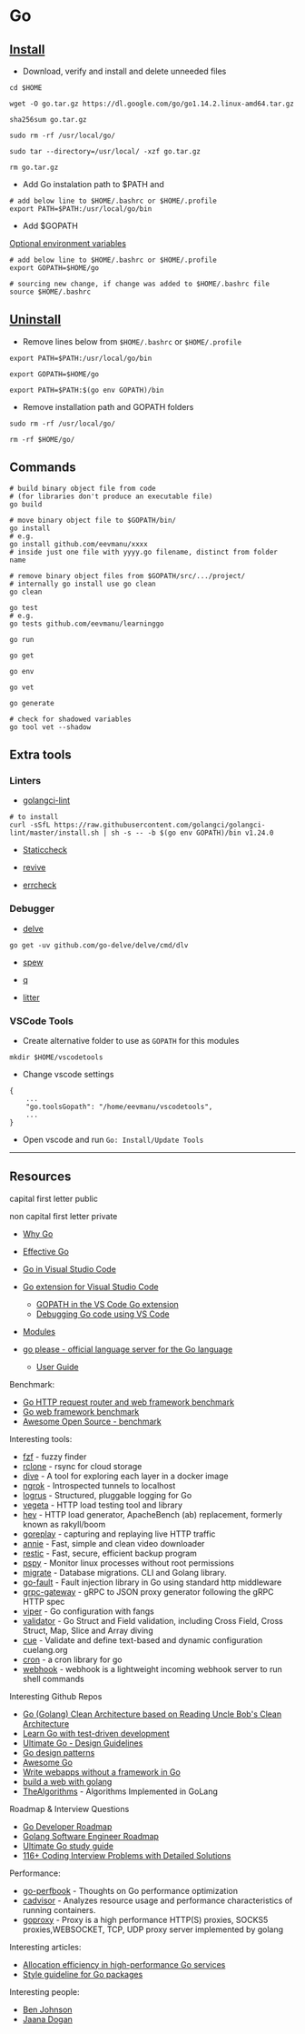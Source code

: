 # Go

## [Install](https://golang.org/doc/install#install)

- Download, verify and install and delete unneeded files

```shell
cd $HOME

wget -O go.tar.gz https://dl.google.com/go/go1.14.2.linux-amd64.tar.gz

sha256sum go.tar.gz

sudo rm -rf /usr/local/go/

sudo tar --directory=/usr/local/ -xzf go.tar.gz

rm go.tar.gz
```

- Add Go instalation path to $PATH and

```shell
# add below line to $HOME/.bashrc or $HOME/.profile
export PATH=$PATH:/usr/local/go/bin
```

- Add $GOPATH

[Optional environment variables](https://golang.org/doc/install/source#environment)

```shell
# add below line to $HOME/.bashrc or $HOME/.profile
export GOPATH=$HOME/go

# sourcing new change, if change was added to $HOME/.bashrc file
source $HOME/.bashrc
```

## [Uninstall](https://golang.org/doc/install#uninstall)

- Remove lines below from `$HOME/.bashrc` or `$HOME/.profile`

```shell
export PATH=$PATH:/usr/local/go/bin

export GOPATH=$HOME/go

export PATH=$PATH:$(go env GOPATH)/bin
```

- Remove installation path and GOPATH folders

```shell
sudo rm -rf /usr/local/go/

rm -rf $HOME/go/
```

## Commands

```shell
# build binary object file from code
# (for libraries don't produce an executable file)
go build

# move binary object file to $GOPATH/bin/
go install
# e.g.
go install github.com/eevmanu/xxxx
# inside just one file with yyyy.go filename, distinct from folder name

# remove binary object files from $GOPATH/src/.../project/
# internally go install use go clean
go clean

go test
# e.g.
go tests github.com/eevmanu/learninggo

go run

go get

go env

go vet

go generate

# check for shadowed variables
go tool vet --shadow
```

## Extra tools

### Linters

- [golangci-lint](https://github.com/golangci/golangci-lint)

```shell
# to install
curl -sSfL https://raw.githubusercontent.com/golangci/golangci-lint/master/install.sh | sh -s -- -b $(go env GOPATH)/bin v1.24.0
```

- [Staticcheck](https://github.com/dominikh/go-tools)

- [revive](https://github.com/mgechev/revive)

- [errcheck](https://github.com/kisielk/errcheck)

### Debugger

- [delve](https://github.com/go-delve/delve)

```shell
go get -uv github.com/go-delve/delve/cmd/dlv
```

- [spew](https://github.com/davecgh/go-spew)

- [q](https://github.com/y0ssar1an/q)

- [litter](https://github.com/sanity-io/litter)

### VSCode Tools

- Create alternative folder to use as `GOPATH` for this modules

```shell
mkdir $HOME/vscodetools
```

- Change vscode settings

```
{
    ...
    "go.toolsGopath": "/home/eevmanu/vscodetools",
    ...
}
```

- Open vscode and run `Go: Install/Update Tools`

------------------------------------------------------------------------------------------------

## Resources

capital first letter public

non capital first letter private

- [Why Go](https://github.com/golang/go/wiki/WhyGo)
- [Effective Go](https://golang.org/doc/effective_go.html)


- [Go in Visual Studio Code](https://code.visualstudio.com/docs/languages/go)
- [Go extension for Visual Studio Code](https://github.com/microsoft/vscode-go)
    - [GOPATH in the VS Code Go extension](https://github.com/Microsoft/vscode-go/wiki/GOPATH-in-the-VS-Code-Go-extension)
    - [Debugging Go code using VS Code](https://github.com/Microsoft/vscode-go/wiki/Debugging-Go-code-using-VS-Code)


- [Modules](https://github.com/golang/go/wiki/Modules)


- [go please - official language server for the Go language](https://github.com/golang/tools/blob/master/gopls/README.md)
    - [User Guide](https://github.com/golang/tools/blob/master/gopls/doc/user.md)

Benchmark:
- [Go HTTP request router and web framework benchmark](https://github.com/julienschmidt/go-http-routing-benchmark)
- [Go web framework benchmark](https://github.com/smallnest/go-web-framework-benchmark)
- [Awesome Open Source - benchmark](https://awesomeopensource.com/projects/benchmark)

Interesting tools:
- [fzf](https://github.com/junegunn/fzf) - fuzzy finder
- [rclone](https://github.com/rclone/rclone) - rsync for cloud storage
- [dive](https://github.com/wagoodman/dive) - A tool for exploring each layer in a docker image
- [ngrok](https://github.com/inconshreveable/ngrok) - Introspected tunnels to localhost
- [logrus](https://github.com/sirupsen/logrus) - Structured, pluggable logging for Go
- [vegeta](https://github.com/tsenart/vegeta) - HTTP load testing tool and library
- [hey](https://github.com/rakyll/hey) - HTTP load generator, ApacheBench (ab) replacement, formerly known as rakyll/boom
- [goreplay](https://github.com/buger/goreplay) - capturing and replaying live HTTP traffic
- [annie](https://github.com/iawia002/annie) - Fast, simple and clean video downloader
- [restic](https://github.com/restic/restic) - Fast, secure, efficient backup program
- [pspy](https://github.com/DominicBreuker/pspy) - Monitor linux processes without root permissions
- [migrate](https://github.com/golang-migrate/migrate) - Database migrations. CLI and Golang library.
- [go-fault](https://github.com/github/go-fault) - Fault injection library in Go using standard http middleware
- [grpc-gateway](https://github.com/grpc-ecosystem/grpc-gateway) - gRPC to JSON proxy generator following the gRPC HTTP spec
- [viper](https://github.com/spf13/viper) - Go configuration with fangs
- [validator](https://github.com/go-playground/validator) - Go Struct and Field validation, including Cross Field, Cross Struct, Map, Slice and Array diving
- [cue](https://github.com/cuelang/cue) - Validate and define text-based and dynamic configuration cuelang.org
- [cron](https://github.com/robfig/cron) - a cron library for go
- [webhook](https://github.com/adnanh/webhook) - webhook is a lightweight incoming webhook server to run shell commands

Interesting Github Repos
- [Go (Golang) Clean Architecture based on Reading Uncle Bob's Clean Architecture](https://github.com/bxcodec/go-clean-arch)
- [Learn Go with test-driven development](https://github.com/quii/learn-go-with-tests)
- [Ultimate Go - Design Guidelines](https://github.com/ardanlabs/gotraining/blob/master/topics/go/README.md#design-guidelines)
- [Go design patterns](https://github.com/tmrts/go-patterns)
- [Awesome Go](https://github.com/avelino/awesome-go)
- [Write webapps without a framework in Go](https://github.com/thewhitetulip/web-dev-golang-anti-textbook)
- [build a web with golang](https://github.com/astaxie/build-web-application-with-golang)
- [TheAlgorithms](https://github.com/TheAlgorithms/Go) - Algorithms Implemented in GoLang

Roadmap & Interview Questions
- [Go Developer Roadmap](https://github.com/Alikhll/golang-developer-roadmap)
- [Golang Software Engineer Roadmap](https://github.com/dzyanis/roadmap)
- [Ultimate Go study guide](https://github.com/hoanhan101/ultimate-go)
- [116+ Coding Interview Problems with Detailed Solutions](https://github.com/hoanhan101/algo)

Performance:
- [go-perfbook](https://github.com/dgryski/go-perfbook) - Thoughts on Go performance optimization
- [cadvisor](https://github.com/google/cadvisor) - Analyzes resource usage and performance characteristics of running containers.
- [goproxy](https://github.com/snail007/goproxy) - Proxy is a high performance HTTP(S) proxies, SOCKS5 proxies,WEBSOCKET, TCP, UDP proxy server implemented by golang

Interesting articles:
- [Allocation efficiency in high-performance Go services](https://segment.com/blog/allocation-efficiency-in-high-performance-go-services/)
- [Style guideline for Go packages](https://rakyll.org/style-packages/)

Interesting people:
- [Ben Johnson](https://medium.com/@benbjohnson)
- [Jaana Dogan](https://rakyll.org)
